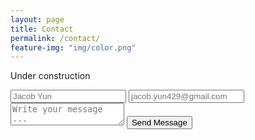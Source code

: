 ```yaml
---
layout: page
title: Contact
permalink: /contact/
feature-img: "img/color.png"
---
```

Under construction

<form action="https://getsimpleform.com/messages?form_api_token=d538b467a80798afbe25793acd0b5e80" method="post">
  <!-- the redirect_to is optional, the form will redirect to the referrer on submission -->
  <input type='hidden' name='redirect_to' value='http://jacobjyun.com' />
  <input type='text' name='name' placeholder='Jacob Yun' />
  <input type='email' name='email' placeholder='jacob.yun429@gmail.com' />
  <textarea name='message' placeholder='Write your message ...'></textarea>
  <input type='submit' value='Send Message' />
</form>
